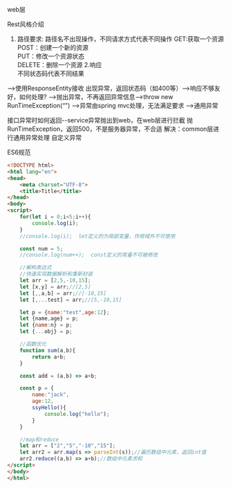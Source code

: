 web层

Rest风格介绍
1. 路径要求:  路径名不出现操作，不同请求方式代表不同操作
GET:获取一个资源  
POST：创建一个新的资源  
PUT：修改一个资源状态  
DELETE：删除一个资源
2.响应  
不同状态码代表不同结果

-->使用ResponseEntity接收
出现异常，返回状态码（如400等）-->响应不够友好，如何处理?
-->抛出异常，不再返回异常信息-->throw new RunTimeException(“”)
-->异常由spring mvc处理，无法满足要求
-->通用异常

接口异常时如何返回--service异常抛出到web，在web层进行拦截
    抛RunTimeException，返回500，不是服务器异常，不合适
    解决：common层进行通用异常处理
    自定义异常
    
ES6规范
~~~html
<!DOCTYPE html>
<html lang="en">
<head>
    <meta charset="UTF-8">
    <title>Title</title>
</head>
<body>
<script>
    for(let i = 0;i<5;i++){
        console.log(i);
    }
    //console.log(i);  let定义的为局部变量，作用域外不可使用

    const num = 5;
    //console.log(num++);  const定义的常量不可被修改

    //解构表达式
    //快速实现数据解析和重新封装
    let arr = [2,5,-10,15];
    let [x,y] = arr;//[2,5]
    let [,,a,b] = arr;//[-10,15]
    let [,...test] = arr;//[5,-10,15]

    let p = {name:"test",age:12};
    let {name,age} = p;
    let {name:n} = p;
    let {...obj} = p;

    //函数优化
    function sum(a,b){
        return a+b;
    }

    const add = (a,b) => a+b;

    const p = {
        name:"jack",
        age:12,
        ssyHello(){
            console.log("hello");
        }
    }

    //map和reduce
    let arr = ["2","5","-10","15"];
    let arr2 = arr.map(s => parseInt(s));//遍历数组中元素，返回int值
    arr2.reduce((a,b) => a+b);//数组中元素求和
</script>
</body>
</html>
~~~